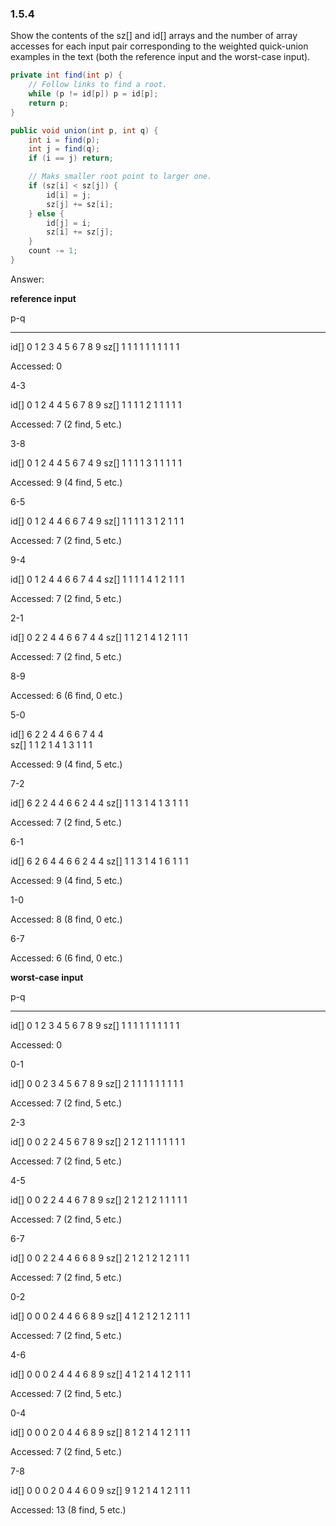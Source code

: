 ### 1.5.4
Show the contents of the sz[] and id[] arrays and the number of array accesses
for each input pair corresponding to the weighted quick-union examples in the
text (both the reference input and the worst-case input).

```java
private int find(int p) {
    // Follow links to find a root.
    while (p != id[p]) p = id[p];
    return p;
}

public void union(int p, int q) {
    int i = find(p);
    int j = find(q);
    if (i == j) return;

    // Maks smaller root point to larger one.
    if (sz[i] < sz[j]) {
        id[i] = j;
        sz[j] += sz[i];
    } else {
        id[j] = i;
        sz[i] += sz[j];
    }
    count -= 1;
}
```



Answer:



**reference input**

p-q

------

id[]    0   1   2   3   4   5   6   7   8   9
sz[]    1   1   1   1   1   1   1   1   1   1

Accessed: 0

4-3

id[]    0   1   2   4   4   5   6   7   8   9
sz[]    1   1   1   1   2   1   1   1   1   1

Accessed: 7 (2 find, 5 etc.) 

3-8

id[]    0   1   2   4   4   5   6   7   4   9
sz[]    1   1   1   1   3   1   1   1   1   1

Accessed: 9 (4 find, 5 etc.) 

6-5

id[]    0   1   2   4   4   6   6   7   4   9
sz[]    1   1   1   1   3   1   2   1   1   1

Accessed: 7 (2 find, 5 etc.) 

9-4

id[]    0   1   2   4   4   6   6   7   4   4
sz[]    1   1   1   1   4   1   2   1   1   1

Accessed: 7 (2 find, 5 etc.) 

2-1

id[]    0   2   2   4   4   6   6   7   4   4
sz[]    1   1   2   1   4   1   2   1   1   1

Accessed: 7 (2 find, 5 etc.) 

8-9

Accessed: 6 (6 find, 0 etc.) 

5-0

id[]    6   2   2   4   4   6   6   7   4   4   
sz[]    1   1   2   1   4   1   3   1   1   1

Accessed: 9 (4 find, 5 etc.) 

7-2

id[]    6   2   2   4   4   6   6   2   4   4 
sz[]    1   1   3   1   4   1   3   1   1   1

Accessed: 7 (2 find, 5 etc.) 

6-1

id[]    6   2   6   4   4   6   6   2   4   4
sz[]    1   1   3   1   4   1   6   1   1   1

Accessed: 9 (4 find, 5 etc.) 

1-0

Accessed: 8 (8 find, 0 etc.) 

6-7

Accessed: 6 (6 find, 0 etc.) 



**worst-case input**

p-q

------

id[]    0   1   2   3   4   5   6   7   8   9
sz[]    1   1   1   1   1   1   1   1   1   1

Accessed: 0

0-1

id[]    0   0   2   3   4   5   6   7   8   9
sz[]    2   1   1   1   1   1   1   1   1   1

Accessed: 7 (2 find, 5 etc.)

2-3

id[]    0   0   2   2   4   5   6   7   8   9
sz[]    2   1   2   1   1   1   1   1   1   1

Accessed: 7 (2 find, 5 etc.)

4-5

id[]    0   0   2   2   4   4   6   7   8   9
sz[]    2   1   2   1   2   1   1   1   1   1

Accessed: 7 (2 find, 5 etc.)

6-7

id[]    0   0   2   2   4   4   6   6   8   9
sz[]    2   1   2   1   2   1   2   1   1   1

Accessed: 7 (2 find, 5 etc.)

0-2

id[]    0   0   0   2   4   4   6   6   8   9
sz[]    4   1   2   1   2   1   2   1   1   1

Accessed: 7 (2 find, 5 etc.)

4-6

id[]    0   0   0   2   4   4   4   6   8   9
sz[]    4   1   2   1   4   1   2   1   1   1

Accessed: 7 (2 find, 5 etc.)

0-4

id[]    0   0   0   2   0   4   4   6   8   9
sz[]    8   1   2   1   4   1   2   1   1   1

Accessed: 7 (2 find, 5 etc.)

7-8

id[]    0   0   0   2   0   4   4   6   0   9
sz[]    9   1   2   1   4   1   2   1   1   1

Accessed: 13 (8 find, 5 etc.)
